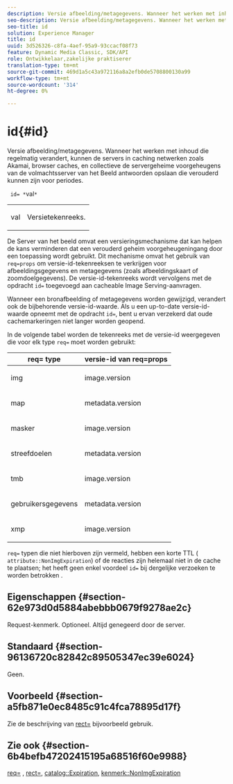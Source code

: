 ```yaml
---
description: Versie afbeelding/metagegevens. Wanneer het werken met inhoud die regelmatig verandert, kunnen de servers in caching netwerken zoals Akamai, browser caches, en collectieve de servergeheime voorgeheugens van de volmachtsserver van het Beeld antwoorden opslaan die verouderd kunnen zijn voor periodes.
seo-description: Versie afbeelding/metagegevens. Wanneer het werken met inhoud die regelmatig verandert, kunnen de servers in caching netwerken zoals Akamai, browser caches, en collectieve de servergeheime voorgeheugens van de volmachtsserver van het Beeld antwoorden opslaan die verouderd kunnen zijn voor periodes.
seo-title: id
solution: Experience Manager
title: id
uuid: 3d526326-c8fa-4aef-95a9-93ccacf08f73
feature: Dynamic Media Classic, SDK/API
role: Ontwikkelaar,zakelijke praktiserer
translation-type: tm+mt
source-git-commit: 469d1a5c43a972116a8a2efb0de5708800130a99
workflow-type: tm+mt
source-wordcount: '314'
ht-degree: 0%

---
```



# id{#id}

Versie afbeelding/metagegevens. Wanneer het werken met inhoud die regelmatig verandert, kunnen de servers in caching netwerken zoals Akamai, browser caches, en collectieve de servergeheime voorgeheugens van de volmachtsserver van het Beeld antwoorden opslaan die verouderd kunnen zijn voor periodes.

` id= *`val`*`

<table id="simpletable_3A6EBDA15B004636804E1ACEF952479A"> 
 <tr class="strow"> 
  <td class="stentry"> <p> <span class="codeph"> <span class="varname"> val  </span> </span> </p> </td> 
  <td class="stentry"> <p>Versietekenreeks. </p> </td> 
 </tr> 
</table>

De Server van het beeld omvat een versieringsmechanisme dat kan helpen de kans verminderen dat een verouderd geheim voorgeheugeningang door een toepassing wordt gebruikt. Dit mechanisme omvat het gebruik van `req=props` om versie-id-tekenreeksen te verkrijgen voor afbeeldingsgegevens en metagegevens (zoals afbeeldingskaart of zoomdoelgegevens). De versie-id-tekenreeks wordt vervolgens met de opdracht `id=` toegevoegd aan cacheable Image Serving-aanvragen.

Wanneer een bronafbeelding of metagegevens worden gewijzigd, verandert ook de bijbehorende versie-id-waarde. Als u een up-to-date versie-id-waarde opneemt met de opdracht `id=`, bent u ervan verzekerd dat oude cachemarkeringen niet langer worden geopend.

In de volgende tabel worden de tekenreeks met de versie-id weergegeven die voor elk type `req=` moet worden gebruikt:

<table id="table_AE39BEBE18864880BBBF1C4F16785E2D"> 
 <thead> 
  <tr> 
   <th class="entry"> <b> req= type</b> </th> 
   <th class="entry"> <b> versie-id van req=props</b> </th> 
  </tr> 
 </thead>
 <tbody> 
  <tr> 
   <td> <p> img </p> </td> 
   <td> <p> image.version </p> </td> 
  </tr> 
  <tr> 
   <td> <p> map </p> </td> 
   <td> <p> metadata.version </p> </td> 
  </tr> 
  <tr> 
   <td> <p> masker </p> </td> 
   <td> <p> image.version </p> </td> 
  </tr> 
  <tr> 
   <td> <p> streefdoelen </p> </td> 
   <td> <p> metadata.version </p> </td> 
  </tr> 
  <tr> 
   <td> <p> tmb </p> </td> 
   <td> <p> image.version </p> </td> 
  </tr> 
  <tr> 
   <td> <p> gebruikersgegevens </p> </td> 
   <td> <p> metadata.version </p> </td> 
  </tr> 
  <tr> 
   <td> <p> xmp </p> </td> 
   <td> <p> image.version </p> </td> 
  </tr> 
 </tbody> 
</table>

`req=` typen die niet hierboven zijn vermeld, hebben een korte TTL (  `attribute::NonImgExpiration`) of de reacties zijn helemaal niet in de cache te plaatsen; het heeft geen enkel voordeel  `id=` bij dergelijke verzoeken te worden betrokken .

## Eigenschappen {#section-62e973d0d5884abebbb0679f9278ae2c}

Request-kenmerk. Optioneel. Altijd genegeerd door de server.

## Standaard {#section-96136720c82842c89505347ec39e6024}

Geen.

## Voorbeeld {#section-a5fb871e0ec8485c91c4fca78895d17f}

Zie de beschrijving van [rect=](../../../../../is-api/http-ref/image-serving-api-ref/c-http-protocol-reference/c-command-reference/r-rect.md#reference-520b90d30b4c4b4692a723e4df6adaf3) bijvoorbeeld gebruik.

## Zie ook {#section-6b4befb47202415195a68516f60e9988}

[req=](../../../../../is-api/http-ref/image-serving-api-ref/c-http-protocol-reference/c-command-reference/r-req/r-req.md#reference-907cdb4a97034db7ad94695f25552e76) ,  [rect=](../../../../../is-api/http-ref/image-serving-api-ref/c-http-protocol-reference/c-command-reference/r-rect.md#reference-520b90d30b4c4b4692a723e4df6adaf3),  [catalog::Expiration](../../../../../is-api/image-catalog/image-serving-api-ref/c-image-catalog-reference/c-image-svg-data-reference/c-image-data-reference/r-expiration-cat.md#reference-a7afd668ecbb4d2da65d86259aa6a28a),  [kenmerk::NonImgExpiration](../../../../../is-api/image-catalog/image-serving-api-ref/c-image-catalog-reference/c-attributes-reference/r-nonimgexpiration.md#reference-a8066cd0d24b4ea98100ade4821f1f9d)
